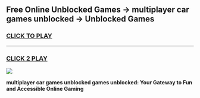 
## Free Online Unblocked Games → multiplayer car games unblocked → Unblocked Games
<h3>
<a href="https://premium.freeplayer.one?title=multiplayer_car_games_unblocked&ref=21F">CLICK TO PLAY</a></h3>
<hr>

<h3>
<a href="https://premium.freeplayer.one?title=multiplayer_car_games_unblocked&ref=21F">CLICK 2 PLAY</a>
  
</h3>

<a href="https://premium.freeplayer.one?title=multiplayer_car_games_unblocked&ref=21F/"><img src="https://clearcache.store/games.png"></a>


**multiplayer car games unblocked games unblocked: Your Gateway to Fun and Accessible Online Gaming**
